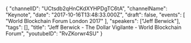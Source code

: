 {
    "channelID": "UCtsdb2qHnCKdXYHPDgTC6tA",
    "channelName": "Keynote",
    "date": "2017-10-16T13:48:33.000Z",
    "draft": false,
    "events": [
        "World Blockchain Forum London 2017"
    ],
    "speakers": ["Jeff Berwick"],
    "tags": [],
    "title": "Jeff Berwick - The Dollar Vigilante - World Blockchain Forum",
    "youtubeID": "RvZKorwr4SU"
}
